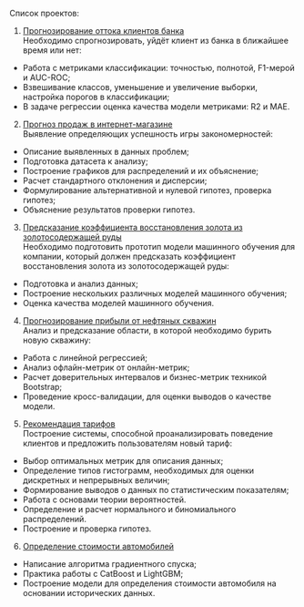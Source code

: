 Список проектов:
1) [Прогнозирование оттока клиентов банка](https://github.com/NikitaBobkov1991/Yandex-Practicum-Projects/tree/main/Bank_Scoring)   
Необходимо спрогнозировать, уйдёт клиент из банка в ближайшее время или нет:
*  Работа с метриками классификации: точностью, полнотой, F1-мерой и AUC-ROC;
* Взвешивание классов, уменьшение и увеличение выборки, настройка порогов в классификации;
* В задаче регрессии оценка качества модели метриками: R2 и MAE.  

2) [Прогноз продаж в интернет-магазине](https://github.com/NikitaBobkov1991/Yandex-Practicum-Projects/tree/main/Games_Sales)  
Выявление определяющих успешность игры закономерностей:  
* Описание выявленных в данных проблем;
* Подготовка датасета к анализу;
* Построение графиков для распределений и их объяснение;
* Расчет стандартного отклонения и дисперсии;
* Формулирование альтернативной и нулевой гипотез, проверка гипотез;
* Объяснение результатов проверки гипотез.

3) [Предсказание коэффициента восстановления золота из золотосодержащей руды](https://github.com/NikitaBobkov1991/Yandex-Practicum-Projects/tree/main/Gold_Recovery)  
Необходимо подготовить прототип модели машинного обучения для компании, который должен предсказать коэффициент восстановления золота из золотосодержащей руды:  
* Подготовка и анализ данных;
* Построение нескольких различных моделей машинного обучения;
* Оценка качества моделей машинного обучения.

4) [Прогнозирование прибыли от нефтяных скважин](https://github.com/NikitaBobkov1991/Yandex-Practicum-Projects/tree/main/Oil_Location)  
Анализ и предсказание области, в которой необходимо бурить новую скважину: 
* Работа с линейной регрессией;
* Анализ офлайн-метрик от онлайн-метрик;
* Расчет доверительных интервалов и бизнес-метрик техникой Bootstrap;
* Проведение кросс-валидации, для оценки выводов о качестве модели.

5) [Рекомендация тарифов](https://github.com/NikitaBobkov1991/Yandex-Practicum-Projects/tree/main/Tariff_Recommendation)  
Построение системы, способной проанализировать поведение клиентов и предложить пользователям новый тариф:
* Выбор оптимальных метрик для описания данных;
* Определение типов гистограмм, необходимых для оценки дискретных и непрерывных величин;
* Формирование выводов о данных по статистическим показателям;
* Работа с основами теории вероятностей.
* Определение и расчет нормального и биномиального распределений.
* Построение и проверка гипотез.

6) [Определение стоимости автомобилей](https://github.com/NikitaBobkov1991/Yandex-Practicum-Projects/tree/main/Price-Autos)
* Написание алгоритма градиентного спуска;
* Практика работы с CatBoost и LightGBM;
* Построение модели для определения стоимости автомобиля на основании исторических данных.
